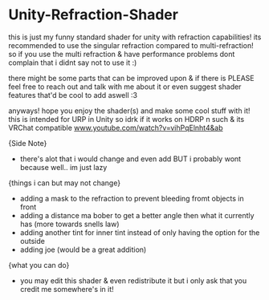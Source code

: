 # Unity-Refraction-Shader

this is just my funny standard shader for unity with refraction capabilities!
its recommended to use the singular refraction compared to multi-refraction! so if you use the multi refraction & have performance problems dont complain that i didnt say not to use it :)

there might be some parts that can be improved upon & if there is PLEASE feel free to reach out and talk with me about it or even suggest shader features that'd be cool to add aswell :3

anyways! hope you enjoy the shader(s) and make some cool stuff with it! this is intended for URP in Unity so idrk if it works on HDRP n such & its VRChat compatible
www.youtube.com/watch?v=vihPqElnht4&ab


{Side Note}
- there's alot that i would change and even add BUT i probably wont because well.. im just lazy

{things i can but may not change}
- adding a mask to the refraction to prevent bleeding fromt objects in front
- adding a distance ma bober to get a better angle then what it currently has (more towards snells law)
- adding another tint for inner tint instead of only having the option for the outside
- adding joe (would be a great addition)

{what you can do}
- you may edit this shader & even redistribute it but i only ask that you credit me somewhere's in it!
